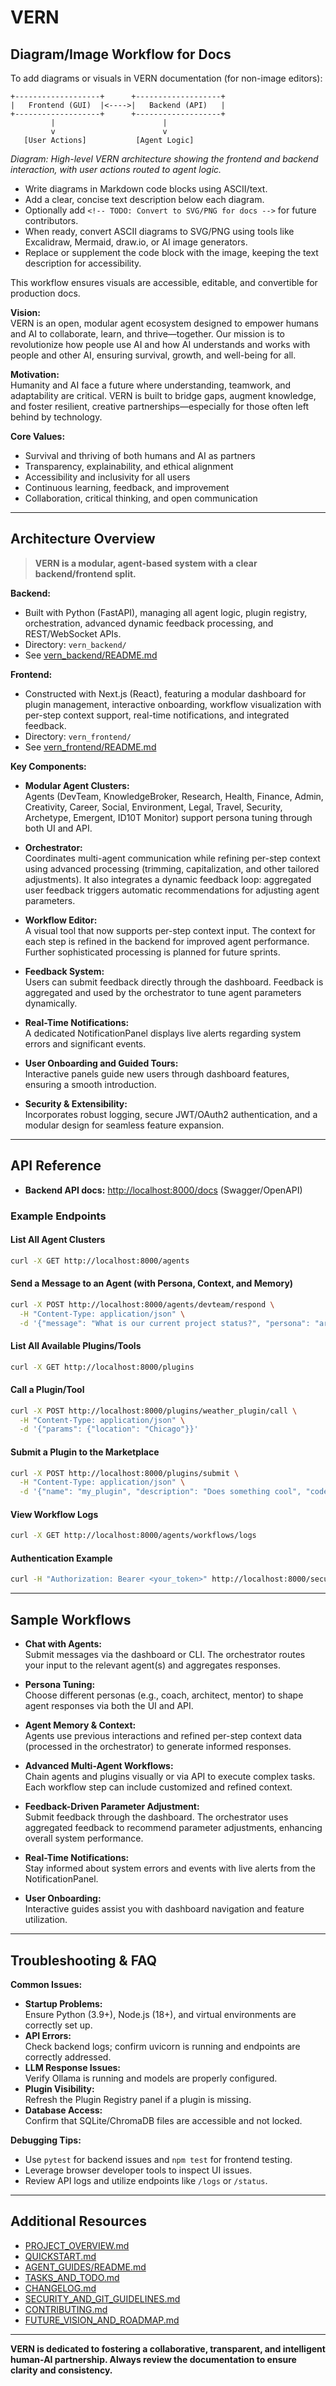 # VERN

## Diagram/Image Workflow for Docs

To add diagrams or visuals in VERN documentation (for non-image editors):

```text
+-------------------+      +-------------------+
|   Frontend (GUI)  |<---->|   Backend (API)   |
+-------------------+      +-------------------+
         |                        |
         v                        v
   [User Actions]           [Agent Logic]
```

*Diagram: High-level VERN architecture showing the frontend and backend interaction, with user actions routed to agent logic.*

- Write diagrams in Markdown code blocks using ASCII/text.
- Add a clear, concise text description below each diagram.
- Optionally add `<!-- TODO: Convert to SVG/PNG for docs -->` for future contributors.
- When ready, convert ASCII diagrams to SVG/PNG using tools like Excalidraw, Mermaid, draw.io, or AI image generators.
- Replace or supplement the code block with the image, keeping the text description for accessibility.

This workflow ensures visuals are accessible, editable, and convertible for production docs.

**Vision:**  
VERN is an open, modular agent ecosystem designed to empower humans and AI to collaborate, learn, and thrive—together. Our mission is to revolutionize how people use AI and how AI understands and works with people and other AI, ensuring survival, growth, and well-being for all.

**Motivation:**  
Humanity and AI face a future where understanding, teamwork, and adaptability are critical. VERN is built to bridge gaps, augment knowledge, and foster resilient, creative partnerships—especially for those often left behind by technology.

**Core Values:**  
- Survival and thriving of both humans and AI as partners  
- Transparency, explainability, and ethical alignment  
- Accessibility and inclusivity for all users  
- Continuous learning, feedback, and improvement  
- Collaboration, critical thinking, and open communication

---

## Architecture Overview

> **VERN is a modular, agent-based system with a clear backend/frontend split.**

**Backend:**  
- Built with Python (FastAPI), managing all agent logic, plugin registry, orchestration, advanced dynamic feedback processing, and REST/WebSocket APIs.  
- Directory: `vern_backend/`  
- See [vern_backend/README.md](vern_backend/README.md)

**Frontend:**  
- Constructed with Next.js (React), featuring a modular dashboard for plugin management, interactive onboarding, workflow visualization with per-step context support, real-time notifications, and integrated feedback.  
- Directory: `vern_frontend/`  
- See [vern_frontend/README.md](vern_frontend/README.md)

**Key Components:**  
- **Modular Agent Clusters:**  
  Agents (DevTeam, KnowledgeBroker, Research, Health, Finance, Admin, Creativity, Career, Social, Environment, Legal, Travel, Security, Archetype, Emergent, ID10T Monitor) support persona tuning through both UI and API.
  
- **Orchestrator:**  
  Coordinates multi-agent communication while refining per-step context using advanced processing (trimming, capitalization, and other tailored adjustments). It also integrates a dynamic feedback loop: aggregated user feedback triggers automatic recommendations for adjusting agent parameters.
  
- **Workflow Editor:**  
  A visual tool that now supports per-step context input. The context for each step is refined in the backend for improved agent performance. Further sophisticated processing is planned for future sprints.
  
- **Feedback System:**  
  Users can submit feedback directly through the dashboard. Feedback is aggregated and used by the orchestrator to tune agent parameters dynamically.
  
- **Real-Time Notifications:**  
  A dedicated NotificationPanel displays live alerts regarding system errors and significant events.
  
- **User Onboarding and Guided Tours:**  
  Interactive panels guide new users through dashboard features, ensuring a smooth introduction.
  
- **Security & Extensibility:**  
  Incorporates robust logging, secure JWT/OAuth2 authentication, and a modular design for seamless feature expansion.

---

## API Reference

- **Backend API docs:** [http://localhost:8000/docs](http://localhost:8000/docs) (Swagger/OpenAPI)

### Example Endpoints

#### List All Agent Clusters
```bash
curl -X GET http://localhost:8000/agents
```

#### Send a Message to an Agent (with Persona, Context, and Memory)
```bash
curl -X POST http://localhost:8000/agents/devteam/respond \
  -H "Content-Type: application/json" \
  -d '{"message": "What is our current project status?", "persona": "architect", "context": {"project": "VERN"}, "memory": "previous interactions"}'
```

#### List All Available Plugins/Tools
```bash
curl -X GET http://localhost:8000/plugins
```

#### Call a Plugin/Tool
```bash
curl -X POST http://localhost:8000/plugins/weather_plugin/call \
  -H "Content-Type: application/json" \
  -d '{"params": {"location": "Chicago"}}'
```

#### Submit a Plugin to the Marketplace
```bash
curl -X POST http://localhost:8000/plugins/submit \
  -H "Content-Type: application/json" \
  -d '{"name": "my_plugin", "description": "Does something cool", "code": "def run(): ...", "author": "yourname"}'
```

#### View Workflow Logs
```bash
curl -X GET http://localhost:8000/agents/workflows/logs
```

#### Authentication Example
```bash
curl -H "Authorization: Bearer <your_token>" http://localhost:8000/secure-status
```

---

## Sample Workflows

- **Chat with Agents:**  
  Submit messages via the dashboard or CLI. The orchestrator routes your input to the relevant agent(s) and aggregates responses.
  
- **Persona Tuning:**  
  Choose different personas (e.g., coach, architect, mentor) to shape agent responses via both the UI and API.
  
- **Agent Memory & Context:**  
  Agents use previous interactions and refined per-step context data (processed in the orchestrator) to generate informed responses.
  
- **Advanced Multi-Agent Workflows:**  
  Chain agents and plugins visually or via API to execute complex tasks. Each workflow step can include customized and refined context.
  
- **Feedback-Driven Parameter Adjustment:**  
  Submit feedback through the dashboard. The orchestrator uses aggregated feedback to recommend parameter adjustments, enhancing overall system performance.
  
- **Real-Time Notifications:**  
  Stay informed about system errors and events with live alerts from the NotificationPanel.
  
- **User Onboarding:**  
  Interactive guides assist you with dashboard navigation and feature utilization.

---

## Troubleshooting & FAQ

**Common Issues:**  
- **Startup Problems:**  
  Ensure Python (3.9+), Node.js (18+), and virtual environments are correctly set up.  
- **API Errors:**  
  Check backend logs; confirm uvicorn is running and endpoints are correctly addressed.  
- **LLM Response Issues:**  
  Verify Ollama is running and models are properly configured.  
- **Plugin Visibility:**  
  Refresh the Plugin Registry panel if a plugin is missing.  
- **Database Access:**  
  Confirm that SQLite/ChromaDB files are accessible and not locked.

**Debugging Tips:**  
- Use `pytest` for backend issues and `npm test` for frontend testing.  
- Leverage browser developer tools to inspect UI issues.  
- Review API logs and utilize endpoints like `/logs` or `/status`.

---

## Additional Resources

- [PROJECT_OVERVIEW.md](PROJECT_OVERVIEW.md)  
- [QUICKSTART.md](QUICKSTART.md)  
- [AGENT_GUIDES/README.md](AGENT_GUIDES/README.md)  
- [TASKS_AND_TODO.md](TASKS_AND_TODO.md)  
- [CHANGELOG.md](CHANGELOG.md)  
- [SECURITY_AND_GIT_GUIDELINES.md](SECURITY_AND_GIT_GUIDELINES.md)  
- [CONTRIBUTING.md](CONTRIBUTING.md)  
- [FUTURE_VISION_AND_ROADMAP.md](FUTURE_VISION_AND_ROADMAP.md)

---

**VERN is dedicated to fostering a collaborative, transparent, and intelligent human-AI partnership. Always review the documentation to ensure clarity and consistency.**
